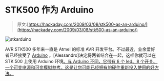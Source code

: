 # STK500 作为 Arduino

> 原文:[https://hackaday.com/2009/03/08/stk500-as-an-arduino/](https://hackaday.com/2009/03/08/stk500-as-an-arduino/)

![stkarduino](../Images/8c3d8f7d56a8a9b1f28015289c61f787.png "stkarduino")

AVR STK500 多年来一直是 Atmel 的标准 AVR 开发平台。不过最近，业余爱好者已经接受了 [Arduino](http://hackaday.com/tag/arduino) 。[Alessandro]决定将两者结合在一起，这样你就可以在 STK 500 上使用 Arduino 环境[。与 Arduino 不同，它带有 8 个 led、8 个开关、一个可变电源和可变模拟参考。这是让您可能已经拥有的硬件重新投入使用的好方法。](http://www.5volt.eu/archives/3)
